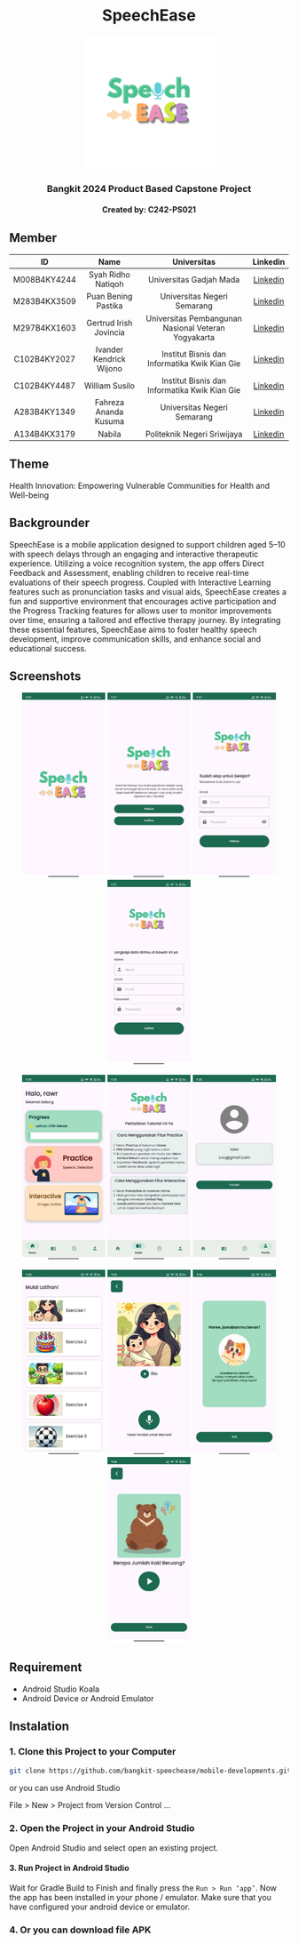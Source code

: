 <div align="center">
  <h1>SpeechEase</h1>
  <img src="SpeechEase Logo.PNG" width="240" height="240" alt="SpeechEase" />
  <h3>Bangkit 2024 Product Based Capstone Project</h3>
  <h4>Created by: C242-PS021</h4>
</div>



## Member

|ID|Name|Universitas|Linkedin|
|:-:|:-:|:-:|:-:|
|M008B4KY4244|Syah Ridho Natiqoh|Universitas Gadjah Mada|[Linkedin](linkedin.com/in)|
|M283B4KX3509|Puan Bening Pastika|Universitas Negeri Semarang|[Linkedin](linkedin.com/in/puanbeningpastika/)|
|M297B4KX1603|Gertrud Irish Jovincia|Universitas Pembangunan Nasional Veteran Yogyakarta|[Linkedin](linkedin.com/in)|
|C102B4KY2027|Ivander Kendrick Wijono|Institut Bisnis dan Informatika Kwik Kian Gie|[Linkedin](linkedin.com/in)|
|C102B4KY4487|William Susilo|Institut Bisnis dan Informatika Kwik Kian Gie|[Linkedin](linkedin.com/in)|
|A283B4KY1349|Fahreza Ananda Kusuma|Universitas Negeri Semarang|[Linkedin](linkedin.com/in/fahreza-ananda-kusuma/)|
|A134B4KX3179|Nabila|Politeknik Negeri Sriwijaya|[Linkedin](linkedin.com/in/nabila-229121289/)|



## Theme
Health Innovation: Empowering Vulnerable Communities for Health and Well-being



## Backgrounder
SpeechEase is a mobile application designed to support children aged 5–10 with speech delays through an engaging and interactive therapeutic experience. Utilizing a voice recognition system, the app offers Direct Feedback and Assessment, enabling children to receive real-time evaluations of their speech progress. Coupled with Interactive Learning features such as pronunciation tasks and visual aids, SpeechEase creates a fun and supportive environment that encourages active participation and the Progress Tracking features for allows user to monitor improvements over time, ensuring a tailored and effective therapy journey. By integrating these essential features, SpeechEase aims to foster healthy speech development, improve communication skills, and enhance social and educational success.



## Screenshots
<p align="center">
  <img src="Splashscreen.jpg" width="150">
  <img src="Welcome.jpg" width="150">
  <img src="Login.jpg" width="150">
  <img src="Signup.jpg" width="150">
</p>

<p align="center">
  <img src="Home.jpg" width="150">
  <img src="Guide.jpg" width="150">
  <img src="Profile.jpg" width="150">
</p>

<p align="center">
  <img src="Practice.jpg" width="150">
  <img src="Practicedetail.jpg" width="150">
  <img src="Feedback.jpg" width="150">
  <img src="Interactive.jpg" width="150">
</p>


## Requirement
* Android Studio Koala
* Android Device or Android Emulator



## Instalation

### 1. Clone this Project to your Computer
```bash
git clone https://github.com/bangkit-speechease/mobile-developments.git
```

or you can use Android Studio 

File > New > Project from Version Control ...

### 2. Open the Project in your Android Studio
Open Android Studio and select open an existing project.

#### 3. Run Project in Android Studio
Wait for Gradle Build to Finish and finally press the `Run > Run ‘app’`. Now the app has been installed in your phone / emulator. Make sure that you have configured your android device or emulator.

### 4. Or you can download file APK

